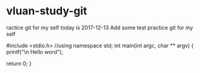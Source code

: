 # vluan-study-git
ractice git for my self
today is 2017-12-13
Add some test
practice git for my self

#include <stdio.h>
//using namespace std;
int main(int argc, char ** argv)
{
	printf("\n Hello word");


return 0;
}

